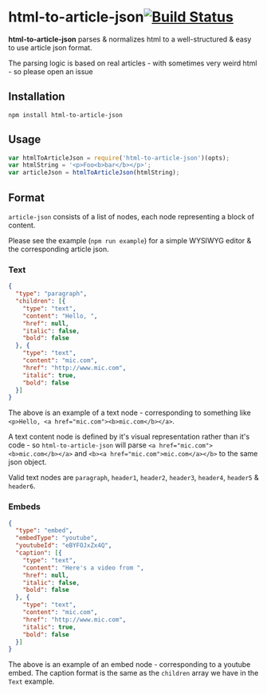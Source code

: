 # html-to-article-json[![Build Status](https://travis-ci.org/micnews/html-to-article-json.svg?branch=master)](https://travis-ci.org/micnews/html-to-article-json)

**html-to-article-json** parses & normalizes html to a well-structured & easy to use article json format.

The parsing logic is based on real articles - with sometimes very weird html - so please open an issue

## Installation

```shell
npm install html-to-article-json
```

## Usage

```js
var htmlToArticleJson = require('html-to-article-json')(opts);
var htmlString = '<p>Foo<b>bar</b></p>';
var articleJson = htmlToArticleJson(htmlString);
```

## Format

`article-json` consists of a list of nodes, each node representing a block of content.

Please see the example (`npm run example`) for a simple WYSIWYG editor & the corresponding article json.

### Text

```json
{
  "type": "paragraph",
  "children": [{
    "type": "text",
    "content": "Hello, ",
    "href": null,
    "italic": false,
    "bold": false
  }, {
    "type": "text",
    "content": "mic.com",
    "href": "http://www.mic.com",
    "italic": true,
    "bold": false
  }]
}
```

The above is an example of a text node - corresponding to something like `<p>Hello, <a href="mic.com"><b>mic.com</b></a>`.

A text content node is defined by it's visual representation rather than it's code - so `html-to-article-json` will parse `<a href="mic.com"><b>mic.com</b></a>` and `<b><a href="mic.com">mic.com</a></b>` to the same json object.

Valid text nodes are `paragraph`, `header1`, `header2`, `header3`, `header4`, `header5` & `header6`.

### Embeds

```json
{
  "type": "embed",
  "embedType": "youtube",
  "youtubeId": "eBYFOJxZx4Q",
  "caption": [{
    "type": "text",
    "content": "Here's a video from ",
    "href": null,
    "italic": false,
    "bold": false
  }, {
    "type": "text",
    "content": "mic.com",
    "href": "http://www.mic.com",
    "italic": true,
    "bold": false
  }]
}
```

The above is an example of an embed node - corresponding to a youtube embed. The caption format is the same as the `children` array we have in the `Text` example.
